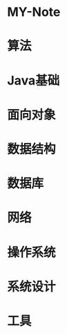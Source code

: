 # MY-Note


# 算法



#  Java基础



# 面向对象



# 数据结构



# 数据库



#  网络



# 操作系统





# 系统设计



# 工具



